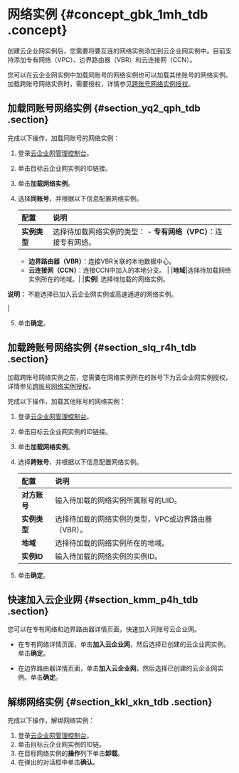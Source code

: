 # 网络实例 {#concept_gbk_1mh_tdb .concept}

创建云企业网实例后，您需要将要互连的网络实例添加到云企业网实例中。目前支持添加专有网络（VPC）、边界路由器（VBR）和云连接网（CCN）。

您可以在云企业网实例中加载同账号的网络实例也可以加载其他账号的网络实例。加载跨账号网络实例时，需要授权，详情参见[跨账号网络实例授权](intl.zh-CN/用户指南/跨账号网络实例授权.md#)。

## 加载同账号网络实例 {#section_yq2_qph_tdb .section}

完成以下操作，加载同账号的网络实例：

1.  登录[云企业网管理控制台](https://cen.console.aliyun.com/)。
2.  单击目标云企业网实例的ID链接。
3.  单击**加载网络实例**。
4.  选择**同账号**，并根据以下信息配置网络实例。

    |配置|说明|
    |:-|:-|
    |**实例类型**|选择待加载网络实例的类型：    -   **专有网络（VPC）**：连接专有网络。
    -   **边界路由器（VBR）**：连接VBR关联的本地数据中心。
    -   **云连接网（CCN）**：连接CCN中加入的本地分支。
|
    |**地域**|选择待加载网络实例所在的地域。|
    |**实例**| 选择待加载的网络实例。

 **说明：** 不能选择已加入云企业网实例或高速通道的网络实例。

 |

5.  单击**确定**。

## 加载跨账号网络实例 {#section_slq_r4h_tdb .section}

加载跨账号网络实例之前，您需要在网络实例所在的账号下为云企业网实例授权，详情参见[跨账号网络实例授权](intl.zh-CN/用户指南/跨账号网络实例授权.md#)。

完成以下操作，加载其他账号的网络实例：

1.  登录[云企业网管理控制台](https://cen.console.aliyun.com/)。
2.  单击目标云企业网实例的ID链接。
3.  单击**加载网络实例**。
4.  选择**跨账号**，并根据以下信息配置网络实例。

    |配置|说明|
    |:-|:-|
    |**对方账号**|输入待加载的网络实例所属账号的UID。|
    |**实例类型**|选择待加载的网络实例的类型，VPC或边界路由器（VBR）。|
    |**地域**|选择待加载的网络实例所在的地域。|
    |**实例ID**|输入待加载的网络实例的实例ID。|

5.  单击**确定**。

## 快速加入云企业网 {#section_kmm_p4h_tdb .section}

您可以在专有网络和边界路由器详情页面，快速加入同账号云企业网。

-   在专有网络详情页面，单击**加入云企业网**，然后选择已创建的云企业网实例。单击**确定**。

     

-   在边界路由器详情页面，单击**加入云企业网**，然后选择已创建的云企业网实例。单击**确定**。

     


## 解绑网络实例 {#section_kkl_xkn_tdb .section}

完成以下操作，解绑网络实例：

1.  登录[云企业网管理控制台](https://cen.console.aliyun.com/)。
2.  单击目标云企业网实例的ID链。
3.  在目标网络实例的**操作**列下单击**卸载**。
4.  在弹出的对话框中单击**确认**。

